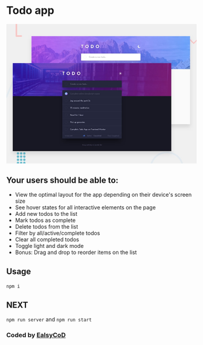 # Todo app

![Challenge Todo app](./design/desktop-preview.jpg)

## Your users should be able to:

- View the optimal layout for the app depending on their device's screen size
- See hover states for all interactive elements on the page
- Add new todos to the list
- Mark todos as complete
- Delete todos from the list
- Filter by all/active/complete todos
- Clear all completed todos
- Toggle light and dark mode
- Bonus: Drag and drop to reorder items on the list

## Usage

`npm i`

## NEXT

`npm run server` and `npm run start`

### Coded by [EalsyCoD](https://github.com/EalsyCoD)
